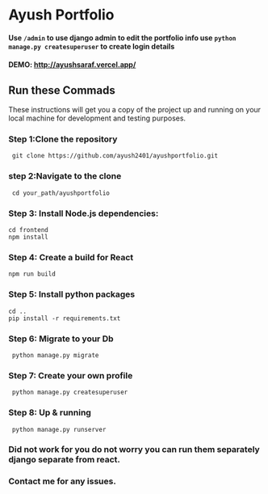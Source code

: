# Ayush Portfolio

####  Use `` /admin `` to use django admin to edit the portfolio info use   ` python manage.py createsuperuser `  to create login details
#### DEMO: http://ayushsaraf.vercel.app/

<!-- 
<kbd><img src="https://drive.google.com/uc?id=19fHCBzwyyzbHSfNPuFLuFDmLhgwsCe6-"  /></kbd> -->

## Run these Commads

 These instructions will get you a copy of the project up and running on your local machine for development and testing purposes.
### Step 1:Clone the repository
     git clone https://github.com/ayush2401/ayushportfolio.git
### step 2:Navigate to the clone 
     cd your_path/ayushportfolio
### Step 3: Install Node.js dependencies:
    cd frontend
    npm install    
### Step 4: Create a build for React
    npm run build 
    
### Step 5: Install python packages
    cd ..
    pip install -r requirements.txt
### Step 6: Migrate to your Db 
     python manage.py migrate
### Step 7: Create your own profile
     python manage.py createsuperuser
### Step 8: Up & running
     python manage.py runserver


### Did not work for you do not worry you can run them separately django separate from react.

### Contact me for any issues.

